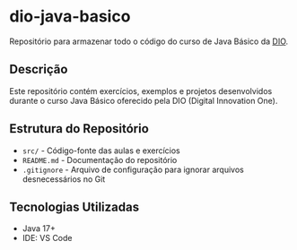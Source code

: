 # dio-java-basico

Repositório para armazenar todo o código do curso de Java Básico da [DIO](https://www.dio.me).

## Descrição
Este repositório contém exercícios, exemplos e projetos desenvolvidos durante o curso Java Básico oferecido pela DIO (Digital Innovation One). 

## Estrutura do Repositório
- `src/` - Código-fonte das aulas e exercícios
- `README.md` - Documentação do repositório
- `.gitignore` - Arquivo de configuração para ignorar arquivos desnecessários no Git

## Tecnologias Utilizadas
- Java 17+
- IDE: VS Code
